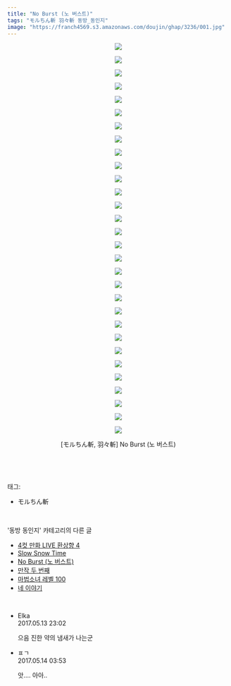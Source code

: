 ```yaml
---
title: "No Burst (노 버스트)"
tags: "モルちん斬 羽々斬 동방_동인지"
image: "https://franch4569.s3.amazonaws.com/doujin/ghap/3236/001.jpg"
---
```

<div class="article">
<p style="text-align: center; clear: none; float: none;"><img src="{{ site.imgserver2 }}/ghap/3236/001.jpg"/></p>
<p style="text-align: center; clear: none; float: none;"><img src="{{ site.imgserver2 }}/ghap/3236/002.jpg"/></p>
<p style="text-align: center; clear: none; float: none;"><img src="{{ site.imgserver2 }}/ghap/3236/003.jpg"/></p>
<p style="text-align: center; clear: none; float: none;"><img src="{{ site.imgserver2 }}/ghap/3236/004.jpg"/></p>
<p style="text-align: center; clear: none; float: none;"><img src="{{ site.imgserver2 }}/ghap/3236/005.jpg"/></p>
<p style="text-align: center; clear: none; float: none;"><img src="{{ site.imgserver2 }}/ghap/3236/006.jpg"/></p>
<p style="text-align: center; clear: none; float: none;"><img src="{{ site.imgserver2 }}/ghap/3236/007.jpg"/></p>
<p style="text-align: center; clear: none; float: none;"><img src="{{ site.imgserver2 }}/ghap/3236/008.jpg"/></p>
<p style="text-align: center; clear: none; float: none;"><img src="{{ site.imgserver2 }}/ghap/3236/009.jpg"/></p>
<p style="text-align: center; clear: none; float: none;"><img src="{{ site.imgserver2 }}/ghap/3236/010.jpg"/></p>
<p style="text-align: center; clear: none; float: none;"><img src="{{ site.imgserver2 }}/ghap/3236/011.jpg"/></p>
<p style="text-align: center; clear: none; float: none;"><img src="{{ site.imgserver2 }}/ghap/3236/012.jpg"/></p>
<p style="text-align: center; clear: none; float: none;"><img src="{{ site.imgserver2 }}/ghap/3236/013.jpg"/></p>
<p style="text-align: center; clear: none; float: none;"><img src="{{ site.imgserver2 }}/ghap/3236/014.jpg"/></p>
<p style="text-align: center; clear: none; float: none;"><img src="{{ site.imgserver2 }}/ghap/3236/015.jpg"/></p>
<p style="text-align: center; clear: none; float: none;"><img src="{{ site.imgserver2 }}/ghap/3236/016.jpg"/></p>
<p style="text-align: center; clear: none; float: none;"><img src="{{ site.imgserver2 }}/ghap/3236/017.jpg"/></p>
<p style="text-align: center; clear: none; float: none;"><img src="{{ site.imgserver2 }}/ghap/3236/018.jpg"/></p>
<p style="text-align: center; clear: none; float: none;"><img src="{{ site.imgserver2 }}/ghap/3236/019.jpg"/></p>
<p style="text-align: center; clear: none; float: none;"><img src="{{ site.imgserver2 }}/ghap/3236/020.jpg"/></p>
<p style="text-align: center; clear: none; float: none;"><img src="{{ site.imgserver2 }}/ghap/3236/021.jpg"/></p>
<p style="text-align: center; clear: none; float: none;"><img src="{{ site.imgserver2 }}/ghap/3236/022.jpg"/></p>
<p style="text-align: center; clear: none; float: none;"><img src="{{ site.imgserver2 }}/ghap/3236/023.jpg"/></p>
<p style="text-align: center; clear: none; float: none;"><img src="{{ site.imgserver2 }}/ghap/3236/024.jpg"/></p>
<p style="text-align: center; clear: none; float: none;"><img src="{{ site.imgserver2 }}/ghap/3236/025.jpg"/></p>
<p style="text-align: center; clear: none; float: none;"><img src="{{ site.imgserver2 }}/ghap/3236/026.jpg"/></p>
<p style="text-align: center; clear: none; float: none;"><img src="{{ site.imgserver2 }}/ghap/3236/027.jpg"/></p>
<p style="text-align: center; clear: none; float: none;"><img src="{{ site.imgserver2 }}/ghap/3236/028.jpg"/></p>
<p style="text-align: center; clear: none; float: none;"><img src="{{ site.imgserver2 }}/ghap/3236/029.jpg"/></p>
<p style="text-align: center; clear: none; float: none;"><img src="{{ site.imgserver2 }}/ghap/3236/030.jpg"/></p>
<p style="text-align: center; clear: none; float: none;">[モルちん斬, 羽々斬] No Burst (노 버스트)</p>
<p><br/></p>
</div><br/>
<div class="tagTrail">
<p>태그: </p>
<ul>
<li>モルちん斬</li>
</ul>
</div><br/>
<div class="another">
<p>'동방 동인지' 카테고리의 다른 글</p>
<ul>
<li><a href="/ghap_3238">4컷 만화 LIVE 환상향 4</a></li>
<li><a href="/ghap_3237">Slow Snow Time</a></li>
<li><a href="/ghap_3236">No Burst (노 버스트)</a></li>
<li><a href="/ghap_3235">만작 두 번째</a></li>
<li><a href="/ghap_3234">마법소녀 레벨 100</a></li>
<li><a href="/ghap_3231">네 이야기</a></li>
</ul>
</div><br/>
<div class="cb_module cb_fluid">
<div class="cb_wrt cb_profile">
<div class="comment">
<ul>
<li class="cb_thumb_off" id="comment14988253">
<div class="cb_comment_area">
<div class="cb_info_area">
<div class="cb_section">
<span class="cb_nick_name">Elka</span>
</div>
<div class="cb_section">
<span class="cb_date">2017.05.13 23:02 </span>
</div>
</div>
<div class="cb_dsc_comment">
<p class="cb_dsc">
											으음 진한 약의 냄새가 나는군
										</p>
</div>
</div></li>
<li class="cb_thumb_off" id="comment14988386">
<div class="cb_comment_area">
<div class="cb_info_area">
<div class="cb_section">
<span class="cb_nick_name">ㅍㄱ</span>
</div>
<div class="cb_section">
<span class="cb_date">2017.05.14 03:53 </span>
</div>
</div>
<div class="cb_dsc_comment">
<p class="cb_dsc">
											앗.... 아아..
										</p>
</div>
</div></li>
</ul>
</div>
</div><!-- commentList close -->
</div><br/>
